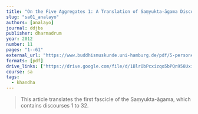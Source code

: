 ```yaml
---
title: "On the Five Aggregates 1: A Translation of Saṃyukta-āgama Discourses 1 to 32"
slug: "sa01_analayo"
authors: [analayo]
journal: ddjbs
publisher: dharmadrum
year: 2012
number: 11
pages: "1--61"
external_url: "https://www.buddhismuskunde.uni-hamburg.de/pdf/5-personen/analayo/translations/sa01.pdf"
formats: [pdf]
drive_links: ["https://drive.google.com/file/d/1BlrObPcxizqo5bPQn958Uxi5ZJN4e1ho/view?usp=drivesdk"]
course: sa
tags:
  - khandha
---
```


> This article translates the first fascicle of the Saṃyukta-āgama, which contains discourses 1 to 32.

